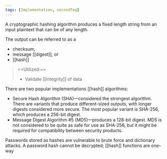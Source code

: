 ```yaml
---
tags: [Implementation, secondTag]
---
```

A cryptographic hashing algorithm produces a fixed length string from an input plaintext that can be of any length.

The output can be referred to as a 
- checksum, 
- message [[digest]], or 
- [[hash]]
> ==Utilized:== 
> - Validate [[Integrity]] of data

There are two popular implementations [[hash]] algorithms:

-   Secure Hash Algorithm (SHA)—considered the strongest algorithm. There are variants that produce different-sized outputs, with longer digests considered more secure. The most popular variant is SHA-256, which produces a 256-bit digest.
-   Message Digest Algorithm #5 (MD5)—produces a 128-bit digest. MD5 is not considered to be quite as safe for use as SHA-256, but it might be required for compatibility between security products.

Passwords stored as hashes are vulnerable to brute force and dictionary attacks. A password hash cannot be decrypted; [[hash]] functions are one-way
